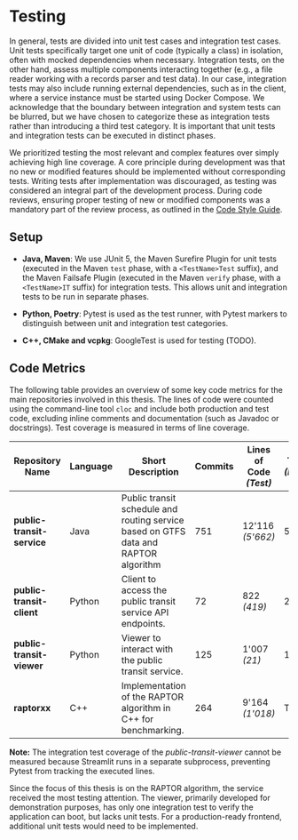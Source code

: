 # Testing

In general, tests are divided into unit test cases and integration test cases. Unit tests specifically target one unit
of code (typically a class) in isolation, often with mocked dependencies when necessary. Integration tests, on the other
hand, assess multiple components interacting together (e.g., a file reader working with a records parser and test data).
In our case, integration tests may also include running external dependencies, such as in the client, where a service
instance must be started using Docker Compose. We acknowledge that the boundary between integration and system tests can
be blurred, but we have chosen to categorize these as integration tests rather than introducing a third test category.
It is important that unit tests and integration tests can be executed in distinct phases.

We prioritized testing the most relevant and complex features over simply achieving high line coverage. A core principle
during development was that no new or modified features should be implemented without corresponding tests. Writing tests
after implementation was discouraged, as testing was considered an integral part of the development process. During code
reviews, ensuring proper testing of new or modified components was a mandatory part of the review process, as outlined
in the [Code Style Guide](code-style-guide.md).

## Setup

- **Java, Maven**: We use JUnit 5, the Maven Surefire Plugin for unit tests (executed in the Maven `test` phase, with
  a `<TestName>Test` suffix), and the Maven Failsafe Plugin (executed in the Maven `verify` phase, with a `<TestName>IT`
  suffix) for integration tests. This allows unit and integration tests to be run in separate phases.

- **Python, Poetry**: Pytest is used as the test runner, with Pytest markers to distinguish between unit and integration
  test categories.

- **C++, CMake and vcpkg**: GoogleTest is used for testing (TODO).

## Code Metrics

The following table provides an overview of some key code metrics for the main repositories involved in this thesis. The
lines of code were counted using the command-line tool `cloc` and include both production and test code, excluding
inline comments and documentation (such as Javadoc or docstrings). Test coverage is measured in terms of line coverage.

| Repository Name            | Language | Short Description                                                                   | Commits | Lines of Code *(Test)* | Test Cases *(Integration)* | Test Coverage |
|----------------------------|----------|-------------------------------------------------------------------------------------|---------|------------------------|----------------------------|---------------|
| **public-transit-service** | Java     | Public transit schedule and routing service based on GTFS data and RAPTOR algorithm | 751     | 12'116 *(5'662)*       | 569 *(51)*                 | 86%           |
| **public-transit-client**  | Python   | Client to access the public transit service API endpoints.                          | 72      | 822 *(419)*            | 23 *(15)*                  | 80%           |
| **public-transit-viewer**  | Python   | Viewer to interact with the public transit service.                                 | 125     | 1'007 *(21)*           | 1 *(1)*                    | -             |
| **raptorxx**               | C++      | Implementation of the RAPTOR algorithm in C++ for benchmarking.                     | 264     | 9'164 *(1'018)*        | TODO                       | TODO          |

**Note:** The integration test coverage of the *public-transit-viewer* cannot be measured because Streamlit runs in a
separate subprocess, preventing Pytest from tracking the executed lines.

Since the focus of this thesis is on the RAPTOR algorithm, the service received the most testing attention. The viewer,
primarily developed for demonstration purposes, has only one integration test to verify the application can boot, but
lacks unit tests. For a production-ready frontend, additional unit tests would need to be implemented.
